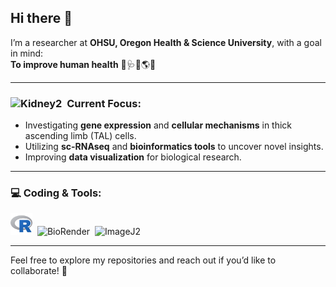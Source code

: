 ## Hi there 👋  

I’m a researcher at **OHSU, Oregon Health & Science University**, with a goal in mind:  
**To improve human health** 🧬🩺💡🌎🌱  

---

###  <img src="https://dbarchive.biosciencedbc.jp/data/togo-pic/image/202501_Normal_Kidney.svg" title="Kidney2" alt="Kidney2" width="35" height="35"/>&nbsp; Current Focus:
- Investigating **gene expression** and **cellular mechanisms** in thick ascending limb (TAL) cells.  
- Utilizing **sc-RNAseq** and **bioinformatics tools** to uncover novel insights.  
- Improving **data visualization** for biological research.

---

### 💻 Coding & Tools:
<p>
<img src="https://github.com/devicons/devicon/blob/master/icons/r/r-original.svg" title="R" alt="R" width="35" height="35"/>&nbsp;
<img src="https://icons.biorender.com/w550xh620/5c9a3661743ac2330043c94d/biorender-logo.png" title="BioRender" alt="BioRender" width="35" height="35"/>&nbsp;  
<img src="https://camo.githubusercontent.com/6873eaea11b931b99ef97917b68a801443326ea323d67903628cf6e4f146c2d7/68747470733a2f2f696d6167656a2e6e65742f6d656469612f69636f6e732f696d6167656a322e706e67" title="ImageJ2" alt="ImageJ2" width="35" height="35"/>&nbsp;


</p>

---

Feel free to explore my repositories and reach out if you’d like to collaborate! 🚀  
